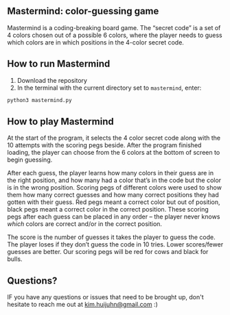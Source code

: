 ## Mastermind: color-guessing game
Mastermind is a coding-breaking board game.
The “secret code” is a set of 4 colors chosen out of a possible 6 colors, where the player needs to guess which colors are in which positions in the 4-color secret code. 

## How to run Mastermind
1. Download the repository
2. In the terminal with the current directory set to `mastermind`, enter:
```zsh
python3 mastermind.py
```

## How to play Mastermind
At the start of the program, it selects the 4 color secret code along with the 10 attempts with the scoring pegs beside.
After the program finished loading, the player can choose from the 6 colors at the bottom of screen to begin guessing.

After each guess, the player learns how many colors in their guess are in the right position, and how many had a color that’s in the code but the color is in the wrong position. 
Scoring pegs of different colors were used to show them how many correct guesses and how many correct positions they had gotten with their guess. 
Red pegs meant a correct color but out of position, black pegs meant a correct color in the correct position. 
These scoring pegs after each guess can be placed in any order – the player never knows _which_ colors are correct and/or in the correct position. 

The score is the number of guesses it takes the player to guess the code. 
The player loses if they don’t guess the code in 10 tries. 
Lower scores/fewer guesses are better. 
Our scoring pegs will be red for cows and black for bulls.

## Questions?
IF you have any questions or issues that need to be brought up, don't hesitate to reach me out at kim.huijuhn@gmail.com :)

